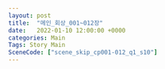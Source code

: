 ```yaml
---
layout: post
title:  "메인_회상_001~012장"
date:   2022-01-10 12:00:00 +0000
categories: Main
Tags: Story Main
SceneCode: ["scene_skip_cp001-012_q1_s10"]
---
```

